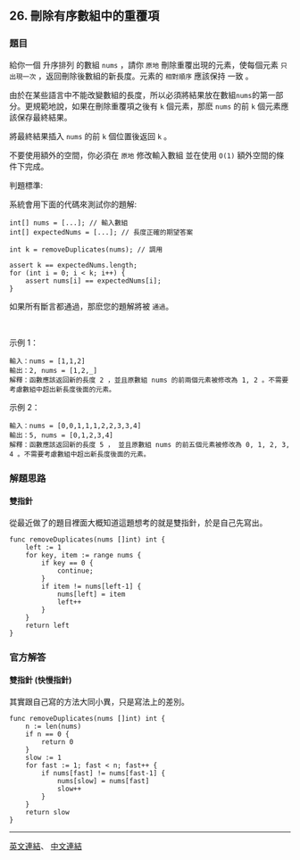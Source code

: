 ## 26. 刪除有序數組中的重覆項

### 題目

給你一個 升序排列 的數組 ```nums``` ，請你 ```原地``` 刪除重覆出現的元素，使每個元素 ```只出現一次``` ，返回刪除後數組的新長度。元素的 ```相對順序``` 應該保持 一致 。

由於在某些語言中不能改變數組的長度，所以必須將結果放在數組```nums```的第一部分。更規範地說，如果在刪除重覆項之後有 ```k``` 個元素，那麽 ```nums``` 的前 ```k``` 個元素應該保存最終結果。

將最終結果插入 ```nums``` 的前 ```k``` 個位置後返回 ```k``` 。

不要使用額外的空間，你必須在 ```原地``` 修改輸入數組 並在使用 ```O(1)``` 額外空間的條件下完成。

判題標準:

系統會用下面的代碼來測試你的題解:
```
int[] nums = [...]; // 輸入數組
int[] expectedNums = [...]; // 長度正確的期望答案

int k = removeDuplicates(nums); // 調用

assert k == expectedNums.length;
for (int i = 0; i < k; i++) {
    assert nums[i] == expectedNums[i];
}
```
如果所有斷言都通過，那麽您的題解將被 ```通過```。

 

示例 1：
```
輸入：nums = [1,1,2]
輸出：2, nums = [1,2,_]
解釋：函數應該返回新的長度 2 ，並且原數組 nums 的前兩個元素被修改為 1, 2 。不需要考慮數組中超出新長度後面的元素。
```
示例 2：
```
輸入：nums = [0,0,1,1,1,2,2,3,3,4]
輸出：5, nums = [0,1,2,3,4]
解釋：函數應該返回新的長度 5 ， 並且原數組 nums 的前五個元素被修改為 0, 1, 2, 3, 4 。不需要考慮數組中超出新長度後面的元素。
```


### 解題思路

#### 雙指針
從最近做了的題目裡面大概知道這題想考的就是雙指針，於是自己先寫出。

```
func removeDuplicates(nums []int) int {
    left := 1
    for key, item := range nums {
        if key == 0 {
            continue;
        }
        if item != nums[left-1] {
            nums[left] = item
            left++
        }
    }
    return left
}
```

### 官方解答

#### 雙指針 (快慢指針)
其實跟自己寫的方法大同小異，只是寫法上的差別。

```
func removeDuplicates(nums []int) int {
    n := len(nums)
    if n == 0 {
        return 0
    }
    slow := 1
    for fast := 1; fast < n; fast++ {
        if nums[fast] != nums[fast-1] {
            nums[slow] = nums[fast]
            slow++
        }
    }
    return slow
}
```
***


[英文連結](https://leetcode.com/problems/remove-duplicates-from-sorted-array/)、
[中文連結](https://leetcode.cn/problems/remove-duplicates-from-sorted-array/)



